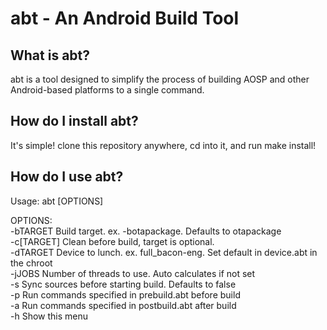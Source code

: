 abt - An Android Build Tool
=======================================
What is abt?
------------
abt is a tool designed to simplify the process of building AOSP
and other Android-based platforms to a single command.
  
How do I install abt?
---------------------
It's simple! clone this repository anywhere, cd into it, and run make install!
  
How do I use abt?
-----------------
Usage: abt [OPTIONS]

OPTIONS:  
-bTARGET    Build target. ex. -botapackage. Defaults to otapackage  
         -c[TARGET]  Clean before build, target is optional.   
         -dTARGET    Device to lunch. ex. full_bacon-eng. Set default in device.abt in the chroot  
         -jJOBS      Number of threads to use. Auto calculates if not set  
         -s          Sync sources before starting build. Defaults to false  
         -p          Run commands specified in prebuild.abt before build  
         -a          Run commands specified in postbuild.abt after build  
         -h          Show this menu  
